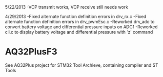 5/22/2013
-VCP transmit works, VCP receive still needs work

4/29/2013
-Fixed alternate function definition errors in drv_rx.c
-Fixed alternate function definition errors in drv_pwmEsc.c
-Reworked drv_adc to convert battery voltage and differential pressure inputs on ADC1
-Reworked cli.c to display battery voltage and differential pressure with 'z' command

AQ32PlusF3
==============

See AQ32Plus project for STM32 Tool Archieve, containing compiler and ST Tools

